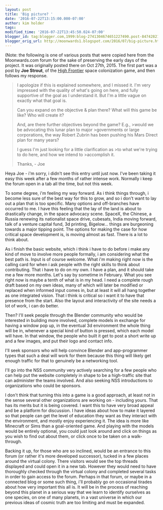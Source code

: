 ```yaml
---
layout: post
title: 'Big picture? '
date: '2016-07-22T13:15:00.000-07:00'
author: kim holder
tags:
modified_time: '2016-07-22T13:45:50.024-07:00'
blogger_id: tag:blogger.com,1999:blog-2741304674651227490.post-8474282175849089267
blogger_orig_url: http://moonwards1.blogspot.com/2016/07/big-picture.html
---
```


(Note: the following is one of various posts that were copied here from the Moonwards.com forum for the sake of preserving the early days of the project. It was originally posted there on Oct 27th, 2015. The first part was a post by **Joe Strout**, of the [High Frontier](http://highfrontier.com/) space colonization game, and then follows my response.

> I apologize if this is explained somewhere, and I missed it. I'm very impressed with the quality of what's going on here, and fully supportive of the goal as I understand it. But I'm a little vague on exactly what that goal is.
>
> Can you expand on the objective & plan there? What will this game be like? Who will create it?
>
> And, are there further objectives beyond the game? E.g., >would we be advocating this lunar plan to major >governments or large corporations, the way Robert Zubrin has been pushing his Mars Direct plan for many years?
>
> I guess I'm just looking for a little clarification as >to what we're trying to do here, and how we intend to >accomplish it.
>
> Thanks, - Joe

Heya Joe - i'm sorry, i didn't see this entry until just now. I've been taking it easy this week after a few months of rather intense work. Normally i keep the forum open in a tab all the time, but not this week.

To some degree, i'm feeling my way forward. As i think things through, i become less sure of the best way for this to grow, and so i don't want to lay out a plan that is too specific. Many options and off-branches have occurred to me. I have this feeling that the lay of the land is about to drastically change, in the space advocacy scene. SpaceX, the Chinese, a Russia renewing its nationalist space drive, cubesats, India moving forward, talk of a venture capital fund, 3d printing, Bigelow... things are burgeoning towards a major tipping point. The options for making the case for how critical space development is, is moving almost as fast. There is a lot to think about.

As i finish the basic website, which i think i have to do before i make any kind of move to involve more people formally, i am considering what the best path is. Input is of course welcome. What i'm making right now is the calling card for when i ask people with the right skills to think about contributing. That i have to do on my own. I have a plan, and it should take me a few more months. Let's say by sometime in February. What you see right now is maybe a tenth of what is in my head. I need a complete rough draft based on my own ideas, many of which will later be modified or replaced when informed input comes in, but at least it will all hang together as one integrated vision. That i think is critical so i want it to have that presence from the start. Also the layout and interactivity of the site needs a lot of work, i can do better.

Then? I'll seek people through the Blender community who would be interested in building more involved, complete models in exchange for having a window pop up, in the eventual 3d environment the whole thing will be in, whenever a special kind of button is pressed, which each model will have. In that window, the people who built it get to post a short write up and a few images, and put their logo and contact info.

I'll seek sponsors who will help convince Blender and app-programmer types that such a deal will work for them because this thing will likely get enough traffic for that to genuinely be a networking tool.

I'll go into the NSS community very actively searching for a few people who can help put the website completely in shape to be a high-traffic site that can administer the teams involved. And also seeking NSS introductions to organizations who could be sponsors.

I don't think that turning this into a game is a good approach, at least not in the sense several other organizations are working on - including yours. That has its merits but it is being covered. I want this to have very broad appeal and be a platform for discussion. I have ideas about how to make it layered so that people can get the level of education they want as they interact with the environment, and mostly enjoy experiencing it. The idea is more like Minecraft or Sims than a goal-oriented game. And playing with the models would be entirely optional, you could just look around and click on things as you wish to find out about them, or click once to be taken on a walk-through.

Backing it up, for those who are so inclined, would be an entrance to this forum (or rather it's more developed successor), tucked in a few places around the virtual colony. There visitors would see the top threads displayed and could open it in a new tab. However they would need to have thoroughly checked through the virtual colony and completed several tasks in order to gain access to the forum. Perhaps in that forum, or maybe in a connected blog or some such thing, i'll probably go on occasional tirades about how very important this all is. It will be in the process of reaching beyond this planet in a serious way that we learn to identify ourselves as one species, on one of many planets, in a vast universe in which our previous ideas of cosmic truth are too limiting and must be expanded.
